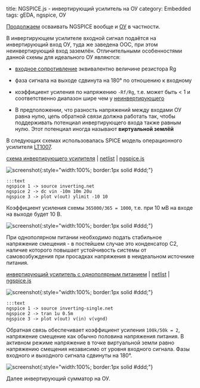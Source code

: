 title: NGSPICE.js - инвертирующий усилитель на ОУ
category: Embedded 
tags: gEDA, ngspice, ОУ

[Продолжаем]({filename}../2016-10-28-ngspice-introduction/2016-10-28-ngspice-introduction.md) осваивать NGSPICE вообще и [ОУ]({filename}../2016-11-18-op-amp-basics/2016-11-18-op-amp-basics.md) в частности.

В инвертирующем усилителе входной сигнал подаётся на инвертирующий вход ОУ, туда же заведена ООС, при этом неинвертирующий вход заземлён. Отличительными особенностями данной схемы для идеального ОУ являются:

  - [входное сопротивление]({filename}../2016-11-04-input-output-impedance/2016-11-04-input-output-impedance.md) эквивалентно величине резистора Rg

  - фаза сигнала на выходе сдвинута на 180° по отношению к входному

  - коэффициент усиления по напряжению ```-Rf/Rg```, т.е. может быть < 1 и соответственно диапазон шире чем у [неинвертирующего]({filename}../2016-11-21-op-amp-non-inverting/2016-11-21-op-amp-non-inverting.md)

  - В предположении, что разность напряжений между входами ОУ равна нулю, цепь обратной связи должна работать так, чтобы поддерживать потенциал инвертирующего входа также равным нулю. Этот потенциал иногда называют **виртуальной землёй** 


В следующих схемах использовалась SPICE модель операционного усилителя [LT1007]({attach}LT1007CS.txt).

[схема инвертирующего усилителя]({attach}inverting.sch) | [netlist]({attach}inverting.net) | [ngspice.js](https://ngspice.js.org/?gist=2b635c0b8bae28e0ab4152cde6eb475d)

![screenshot]({attach}show-img-inverting.png){:style="width:100%; border:1px solid #ddd;"}

    :::text
    ngspice 1 -> source inverting.net
    ngspice 2 -> dc vin -10m 10m 20u
    ngspice 3 -> plot v(out) ylimit -10 10

Коэффициент усиления схемы ```365000/365 = 1000```, т.е. при 10 мВ на входе на выходе будет 10 В.

![screenshot]({attach}inverting-canvas.png){:style="width:100%; border:1px solid #ddd;"}

При однополярном питании необходимо подать стабильное напряжение смещения - в постейшем случае это конденсатор C2, наличие которого повышает устойчивость системы от самовозбуждения при просадках напряжения в неидеальном источнике питания.

[инвертирующий усилитель с однополярным питанием]({attach}inverting-single.sch) | [netlist]({attach}inverting-single.net) | [ngspice.js](https://ngspice.js.org/?gist=fb963c63f640a5012853ae869a6ee912)

![screenshot]({attach}show-img-inverting-single.png){:style="width:100%; border:1px solid #ddd;"}

    :::text
    ngspice 1 -> source inverting-single.net
    ngspice 2 -> tran 1u 0.5m
    ngspice 3 -> plot v(out) v(in) v(vgnd)

Обратная связь обеспечивает коэффициент усиления ```100k/50k = 2```, напряжение смещение как обычно половина напряжения питания. В активном режиме напряжение в точке виртуальной земли равно напряжению смещения независимо от уровня входного сигнала. Фазы входного и выходного сигнала сдвинуты на 180°.

![screenshot]({attach}inverting-single-canvas.png){:style="width:100%; border:1px solid #ddd;"}

Далее инвертирующий сумматор на ОУ.